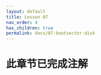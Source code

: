 ```yaml
---
layout: default
title: Lesson 07
nav_order: 4
has_children: true
permalink: docs/07-bootsector-disk
---
```


# 此章节已完成注解